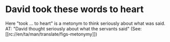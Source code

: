 # David took these words to heart

Here "took ... to heart" is a metonym to think seriously about what was said. AT: "David thought seriously about what the servants said" (See: [[rc://en/ta/man/translate/figs-metonymy]])

